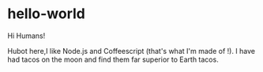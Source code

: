 # hello-world

Hi Humans!

Hubot here,I like Node.js and Coffeescript (that's what I'm made of !).
I have had tacos on the moon and find them far superior to Earth tacos.
